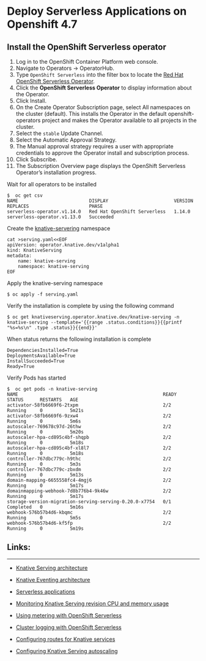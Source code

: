 # Deploy Serverless Applications on Openshift 4.7

## Install the OpenShift Serverless operator
1. Log in to the OpenShift Container Platform web console.
2. Navigate to Operators → OperatorHub.
3. Type `OpenShift Serverless` into the filter box to locate the [Red Hat OpenShift Serverless Operator](https://docs.openshift.com/container-platform/4.7/serverless/admin_guide/installing-openshift-serverless.html#installing-openshift-serverless).
4. Click the **OpenShift Serverless Operator** to display information about the Operator.
5. Click Install.
6. On the Create Operator Subscription page, select All namespaces on the cluster (default). This installs the Operator in the default openshift-operators project and makes the Operator available to all projects in the cluster.
7. Select the `stable` Update Channel.
8. Select the Automatic Approval Strategy.
9. The Manual approval strategy requires a user with appropriate credentials to approve the Operator install and subscription process.
10. Click Subscribe.
11. The Subscription Overview page displays the OpenShift Serverless Operator’s installation progress.

Wait for all operators to be installed
```
$  oc get csv
NAME                          DISPLAY                        VERSION   REPLACES                      PHASE
serverless-operator.v1.14.0   Red Hat OpenShift Serverless   1.14.0    serverless-operator.v1.13.0   Succeeded
```

Create the [knative-servering](https://docs.openshift.com/container-platform/4.7/serverless/admin_guide/installing-knative-serving.html#installing-knative-serving) namespace
```
cat >serving.yaml<<EOF
apiVersion: operator.knative.dev/v1alpha1
kind: KnativeServing
metadata:
    name: knative-serving
    namespace: knative-serving
EOF
```

Apply the knative-serving namespace
```
$ oc apply -f serving.yaml
```

Verify the installation is complete by using the following command
```
$ oc get knativeserving.operator.knative.dev/knative-serving -n knative-serving --template='{{range .status.conditions}}{{printf "%s=%s\n" .type .status}}{{end}}'
```

When status returns the following installation is complete
```
DependenciesInstalled=True
DeploymentsAvailable=True
InstallSucceeded=True
Ready=True
```

Verify Pods has started
```
$  oc get pods -n knative-serving
NAME                                                     READY   STATUS      RESTARTS   AGE
activator-58fb6669f6-2txpm                               2/2     Running     0          5m21s
activator-58fb6669f6-9zxw4                               2/2     Running     0          5m6s
autoscaler-769678c97d-26thw                              2/2     Running     0          5m20s
autoscaler-hpa-cd895c4bf-shqpb                           2/2     Running     0          5m18s
autoscaler-hpa-cd895c4bf-xl8l7                           2/2     Running     0          5m18s
controller-767dbc779c-h9thc                              2/2     Running     0          5m3s
controller-767dbc779c-zbxdm                              2/2     Running     0          5m13s
domain-mapping-6655558fc4-4mgj6                          2/2     Running     0          5m17s
domainmapping-webhook-7d8b776b4-9k46w                    2/2     Running     0          5m17s
storage-version-migration-serving-serving-0.20.0-x7754   0/1     Completed   0          5m16s
webhook-576b57b4d6-kbqmc                                 2/2     Running     0          5m5s
webhook-576b57b4d6-kf5fp                                 2/2     Running     0          5m19s
```

## Links:
---
* [Knative Serving architecture](https://docs.openshift.com/container-platform/4.7/serverless/architecture/serverless-serving-architecture.html) 

* [Knative Eventing architecture](https://docs.openshift.com/container-platform/4.7/serverless/architecture/serverless-event-architecture.html)  

* [Serverless applications](https://docs.openshift.com/container-platform/4.7/serverless/knative_serving/serverless-applications.html)  

* [Monitoring Knative Serving revision CPU and memory usage](https://docs.openshift.com/container-platform/4.7/serverless/monitoring/serverless-monitoring.html)  

* [Using metering with OpenShift Serverless](https://docs.openshift.com/container-platform/4.7/serverless/admin_guide/serverless-metering.html)  

* [Cluster logging with OpenShift Serverless](https://docs.openshift.com/container-platform/4.7/serverless/knative_serving/cluster-logging-serverless.html)  

* [Configuring routes for Knative services](https://docs.openshift.com/container-platform/4.7/serverless/networking/serverless-configuring-routes.html)  

* [Configuring Knative Serving autoscaling](https://docs.openshift.com/container-platform/4.7/serverless/knative_serving/configuring-knative-serving-autoscaling.html)
